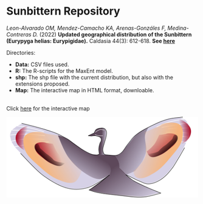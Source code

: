 # Sunbittern Repository

_Leon-Alvarado OM, Mendez-Camacho KA, Arenas-Gonzáles F, Medina-Contreras D._ (2022) **Updated geographical distribution of the Sunbittern (Eurypyga helias: Eurypigidae).** Caldasia 44(3): 612-618. **See <a href="https://www.researchgate.net/publication/364329997_Updated_geographical_distribution_of_the_Sunbittern_Eurypyga_helias_Eurypigidae">here</a>**

Directories:

  + __Data:__ CSV files used.
  + __R:__ The R-scripts for the MaxEnt model.
  + __shp:__ The shp file with the current distribution, but also with the extensions proposed.
  + __Map:__ The interactive map in HTML format, downloable. 

</br>
Click <a href="https://rpubs.com/oleon12/618773">here</a> for the interactive map
</br>

<p align=center>
<img src="E_helias_d.png" />
</p>

[rpubs]:https://rpubs.com/oleon12/618773
